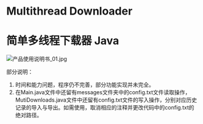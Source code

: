 # Multithread Downloader
# 简单多线程下载器 Java

![产品使用说明书_01.jpg](https://cdn.nlark.com/yuque/0/2020/jpeg/631670/1606045697627-b1e3eeef-c3f3-408a-aa5a-a6ac6c1bf1a8.jpeg#align=left&display=inline&height=5123&margin=%5Bobject%20Object%5D&name=%E4%BA%A7%E5%93%81%E4%BD%BF%E7%94%A8%E8%AF%B4%E6%98%8E%E4%B9%A6_01.jpg&originHeight=5123&originWidth=4524&size=1118332&status=done&style=none&width=4524)

部分说明：
1. 时间和能力问题，程序仍不完善，部分功能实现并未完全。
2. 在Main.java文件中还留有messages文件夹中的config.txt文件读取操作，MutiDownloads.java文件中还留有config.txt文件的写入操作，分别对应历史记录的导入与导出。如需使用，取消相应的注释并更改代码中的config.txt的绝对路径。
